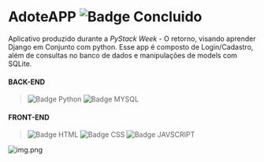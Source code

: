# AdoteAPP ![Badge Concluido](http://img.shields.io/static/v1?label=STATUS&message=CONCLUIDO&color=GREEN&style=for-the-badge)

Aplicativo produzido durante  a _PyStack Week_ - O retorno, visando aprender Django em Conjunto com python. Esse app é composto de Login/Cadastro, além de consultas no banco de dados e manipulações de models com SQLite.



#### BACK-END

> ![Badge Python](https://img.shields.io/badge/Django-092E20?style=for-the-badge&logo=Django&logoColor=white)
> ![Badge MYSQL](https://img.shields.io/badge/SQLite-003B57?style=for-the-badge&logo=SQLite&logoColor=white)

#### FRONT-END

> ![Badge HTML](https://img.shields.io/badge/HTML-E34F26?style=for-the-badge&logo=html5&logoColor=white)
> ![Badge CSS](https://img.shields.io/badge/CSS-1572B6?style=for-the-badge&logo=css3&logoColor=white)
>  ![Badge JAVSCRIPT](https://img.shields.io/badge/JavaScript-F7DF1E?style=for-the-badge&logo=JavaScript&logoColor=white)


![img.png](img.png)


